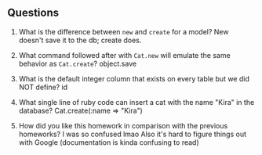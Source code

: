 ## Questions

1. What is the difference between `new` and `create` for a model?
New doesn't save it to the db; create does.

2. What command followed after with `Cat.new` will emulate the same behavior as `Cat.create`?
object.save

3. What is the default integer column that exists on every table but we did NOT define?
id

4. What single line of ruby code can insert a cat with the name "Kira" in the database?
Cat.create(:name => "Kira")

5. How did you like this homework in comparison with the previous homeworks?
I was so confused lmao
Also it's hard to figure things out with Google (documentation is kinda confusing to read)